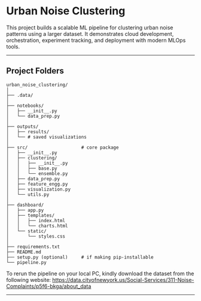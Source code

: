 # Urban Noise Clustering

This project builds a scalable ML pipeline for clustering urban noise patterns using a larger dataset. It demonstrates cloud development, orchestration, experiment tracking, and deployment with modern MLOps tools.

---

## Project Folders

    urban_noise_clustering/
    │
    ├── .data/  
    │                 
    ├── notebooks/   
    │   ├── __init__.py
    │   └── data_prep.py 
    │ 
    ├── outputs/   
    │   ├── results/
    │   └── # saved visualizations 
    │          
    ├── src/                    # core package
    │   ├── __init__.py
    │   ├── clustering/
    │   │   ├── __init__.py
    │   │   ├── base.py
    │   │   └── ensemble.py
    │   ├── data_prep.py        
    │   ├── feature_engg.py       
    │   ├── visualization.py    
    │   └── utils.py            
    │
    ├── dashboard/                    
    │   ├── app.py    
    │   ├── templates/
    │   │   ├── index.html
    │   │   └── charts.html     
    │   └── static/      
    │       └── styles.css        
    │
    ├── requirements.txt
    ├── README.md
    ├── setup.py (optional)     # if making pip-installable
    └── pipeline.py 


To rerun the pipeline on your local PC, kindly download the dataset from the following website: https://data.cityofnewyork.us/Social-Services/311-Noise-Complaints/p5f6-bkga/about_data

---
